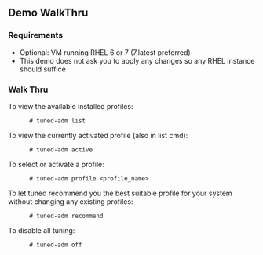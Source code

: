 ## Demo WalkThru

### Requirements
* Optional: VM running RHEL 6 or 7 (7.latest preferred)
* This demo does not ask you to apply any changes so any RHEL instance should suffice

### Walk Thru
To view the available installed profiles:
```
      # tuned-adm list
```

To view the currently activated profile (also in list cmd):
```
      # tuned-adm active
```

To select or activate a profile:
```
      # tuned-adm profile <profile_name>
```

To let tuned recommend you the best suitable profile for your system without changing any existing profiles:
```
      # tuned-adm recommend
```

To disable all tuning:
```
      # tuned-adm off
```
